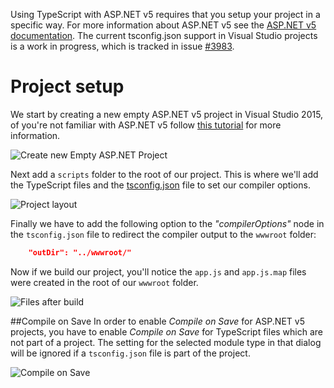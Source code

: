 Using TypeScript with ASP.NET v5 requires that you setup your project in a specific way.
For more information about ASP.NET v5 see the [ASP.NET v5 documentation](http://docs.asp.net/en/latest/conceptual-overview/index.html).
The current tsconfig.json support in Visual Studio projects is a work in progress, which is tracked in issue [#3983](https://github.com/Microsoft/TypeScript/issues/3983).

# Project setup

We start by creating a new empty ASP.NET v5 project in Visual Studio 2015, of you're not familiar with ASP.NET v5 follow [this tutorial](http://docs.asp.net/en/latest/tutorials/your-first-aspnet-application.html) for more information.

 ![Create new Empty ASP.NET Project](https://raw.githubusercontent.com/wiki/Microsoft/TypeScript/aspnet-screenshots/new-project.png)
 
Next add a `scripts` folder to the root of our project.
This is where we'll add the TypeScript files and the [tsconfig.json](tsconfig.json.md) file to set our compiler options.
 
![Project layout](https://raw.githubusercontent.com/wiki/Microsoft/TypeScript/aspnet-screenshots/project.png)

Finally we have to add the following option to the *"compilerOptions"* node in the `tsconfig.json` file to redirect the compiler output to the `wwwroot` folder:

```json
    "outDir": "../wwwroot/"
```

Now if we build our project, you'll notice the `app.js` and `app.js.map` files were created in the root of our `wwwroot` folder.

![Files after build](https://raw.githubusercontent.com/wiki/Microsoft/TypeScript/aspnet-screenshots/postbuild.png)

##Compile on Save
In order to enable *Compile on Save* for ASP.NET v5 projects, you have to enable *Compile on Save* for TypeScript files which are not part of a project. The setting for the selected module type in that dialog will be ignored if a `tsconfig.json` file is part of the project.

![Compile on Save](https://raw.githubusercontent.com/wiki/Microsoft/TypeScript/aspnet-screenshots/compile-on-save.png)